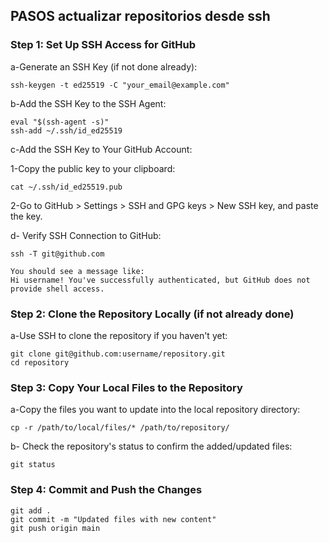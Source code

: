 ## PASOS actualizar repositorios desde ssh

### Step 1: Set Up SSH Access for GitHub

a-Generate an SSH Key (if not done already):
	
	ssh-keygen -t ed25519 -C "your_email@example.com"

b-Add the SSH Key to the SSH Agent:
	
	eval "$(ssh-agent -s)"
	ssh-add ~/.ssh/id_ed25519

c-Add the SSH Key to Your GitHub Account:
	

1-Copy the public key to your clipboard:
	
	cat ~/.ssh/id_ed25519.pub

2-Go to GitHub > Settings > SSH and GPG keys > New SSH key, and paste the key.

d- Verify SSH Connection to GitHub:

	ssh -T git@github.com

	You should see a message like:
	Hi username! You've successfully authenticated, but GitHub does not provide shell access.


### Step 2: Clone the Repository Locally (if not already done)

a-Use SSH to clone the repository if you haven't yet:
	
	git clone git@github.com:username/repository.git
	cd repository


### Step 3: Copy Your Local Files to the Repository

a-Copy the files you want to update into the local repository directory:

	cp -r /path/to/local/files/* /path/to/repository/

b- Check the repository's status to confirm the added/updated files:

	git status


### Step 4: Commit and Push the Changes

	git add .
	git commit -m "Updated files with new content"
	git push origin main
